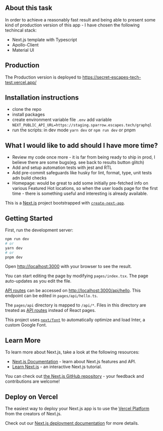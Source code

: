 ## About this task

In order to achieve a reasonably fast result and being able to present some kind of production version of this app - I have
chosen the following techincal stack:

- Next.js template with Typescript
- Apollo-Client
- Material UI

## Production

The Production version is deployed to https://secret-escapes-tech-test.vercel.app/

## Installation instructions

- clone the repo
- install packages
- create environment variable file `.env` add variable `NEXT_PUBLIC_API_URL=https://staging.sparrow.escapes.tech/graphql`
- run the scripts: in dev mode `yarn dev` or `npm run dev` or pnpm

## What I would like to add should I have more time?

- Review my code once more - it is far from being ready to ship in prod, I believe there are some bugs(eg. see back to results button glitch)
- Add and setup automation tests with jest and RTL
- Add pre-commit safeguards like husky for lint, format, type, unit tests adn build checks
- Homepage: would be great to add some initially pre-fetched info on various Featured Hot locations, so when the user loads page for the first time - there is something useful and interesting is already available.

This is a [Next.js](https://nextjs.org/) project bootstrapped with [`create-next-app`](https://github.com/vercel/next.js/tree/canary/packages/create-next-app).

## Getting Started

First, run the development server:

```bash
npm run dev
# or
yarn dev
# or
pnpm dev
```

Open [http://localhost:3000](http://localhost:3000) with your browser to see the result.

You can start editing the page by modifying `pages/index.tsx`. The page auto-updates as you edit the file.

[API routes](https://nextjs.org/docs/api-routes/introduction) can be accessed on [http://localhost:3000/api/hello](http://localhost:3000/api/hello). This endpoint can be edited in `pages/api/hello.ts`.

The `pages/api` directory is mapped to `/api/*`. Files in this directory are treated as [API routes](https://nextjs.org/docs/api-routes/introduction) instead of React pages.

This project uses [`next/font`](https://nextjs.org/docs/basic-features/font-optimization) to automatically optimize and load Inter, a custom Google Font.

## Learn More

To learn more about Next.js, take a look at the following resources:

- [Next.js Documentation](https://nextjs.org/docs) - learn about Next.js features and API.
- [Learn Next.js](https://nextjs.org/learn) - an interactive Next.js tutorial.

You can check out [the Next.js GitHub repository](https://github.com/vercel/next.js/) - your feedback and contributions are welcome!

## Deploy on Vercel

The easiest way to deploy your Next.js app is to use the [Vercel Platform](https://vercel.com/new?utm_medium=default-template&filter=next.js&utm_source=create-next-app&utm_campaign=create-next-app-readme) from the creators of Next.js.

Check out our [Next.js deployment documentation](https://nextjs.org/docs/deployment) for more details.
